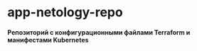 # app-netology-repo
#### Репозиторий с конфигурационными файлами Terraform и манифестами Kubernetes
